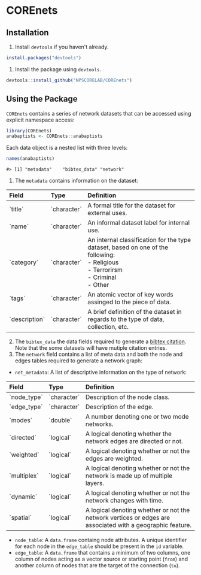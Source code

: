 
COREnets
========

Installation
------------

1.  Install `devtools` if you haven't already.

``` r
install.packages("devtools")
```

1.  Install the package using `devtools`.

``` r
devtools::install_github("NPSCORELAB/COREnets")
```

Using the Package
-----------------

`COREnets` contains a series of network datasets that can be accessed using explicit namespace access:

``` r
library(COREnets)
anabaptists <- COREnets::anabaptists
```

Each data object is a nested list with three levels:

``` r
names(anabaptists)
```

    #> [1] "metadata"    "bibtex_data" "network"

1.  The `metadata` contains information on the dataset:

<table class="table table-bordered" style="margin-left: auto; margin-right: auto;">
<thead>
<tr>
<th style="text-align:left;">
Field
</th>
<th style="text-align:left;">
Type
</th>
<th style="text-align:left;">
Definition
</th>
</tr>
</thead>
<tbody>
<tr>
<td style="text-align:left;">
`title`
</td>
<td style="text-align:left;">
`character`
</td>
<td style="text-align:left;">
A formal title for the dataset for external uses.
</td>
</tr>
<tr>
<td style="text-align:left;">
`name`
</td>
<td style="text-align:left;">
`character`
</td>
<td style="text-align:left;">
An informal dataset label for internal use.
</td>
</tr>
<tr>
<td style="text-align:left;">
`category`
</td>
<td style="text-align:left;">
`character`
</td>
<td style="text-align:left;">
An internal classification for the type dataset, based on one of the following: <br> - Religious <br> - Terrorirsm <br> - Criminal <br> - Other
</td>
</tr>
<tr>
<td style="text-align:left;">
`tags`
</td>
<td style="text-align:left;">
`character`
</td>
<td style="text-align:left;">
An atomic vector of key words assinged to the piece of data.
</td>
</tr>
<tr>
<td style="text-align:left;">
`description`
</td>
<td style="text-align:left;">
`character`
</td>
<td style="text-align:left;">
A brief definition of the dataset in regards to the type of data, collection, etc.
</td>
</tr>
</tbody>
</table>

2.  The `bibtex_data` the data fields required to generate a [bibtex citation](https://verbosus.com/bibtex-style-examples.html). Note that the some datasets will have mutiple citation entries.
3.  The `network` field contains a list of meta data and both the node and edges tables required to generate a network graph:

-   `net_metadata`: A list of descriptive information on the type of network:

<table class="table table-bordered" style="margin-left: auto; margin-right: auto;">
<thead>
<tr>
<th style="text-align:left;">
Field
</th>
<th style="text-align:left;">
Type
</th>
<th style="text-align:left;">
Definition
</th>
</tr>
</thead>
<tbody>
<tr>
<td style="text-align:left;">
`node_type`
</td>
<td style="text-align:left;">
`character`
</td>
<td style="text-align:left;">
Description of the node class.
</td>
</tr>
<tr>
<td style="text-align:left;">
`edge_type`
</td>
<td style="text-align:left;">
`character`
</td>
<td style="text-align:left;">
Description of the edge.
</td>
</tr>
<tr>
<td style="text-align:left;">
`modes`
</td>
<td style="text-align:left;">
`double`
</td>
<td style="text-align:left;">
A number denoting one or two mode networks.
</td>
</tr>
<tr>
<td style="text-align:left;">
`directed`
</td>
<td style="text-align:left;">
`logical`
</td>
<td style="text-align:left;">
A logical denoting whether the network edges are directed or not.
</td>
</tr>
<tr>
<td style="text-align:left;">
`weighted`
</td>
<td style="text-align:left;">
`logical`
</td>
<td style="text-align:left;">
A logical denoting whether or not the edges are weighted.
</td>
</tr>
<tr>
<td style="text-align:left;">
`multiplex`
</td>
<td style="text-align:left;">
`logical`
</td>
<td style="text-align:left;">
A logical denoting whether or not the network is made up of multiple layers.
</td>
</tr>
<tr>
<td style="text-align:left;">
`dynamic`
</td>
<td style="text-align:left;">
`logical`
</td>
<td style="text-align:left;">
A logical denoting whether or not the network changes with time.
</td>
</tr>
<tr>
<td style="text-align:left;">
`spatial`
</td>
<td style="text-align:left;">
`logical`
</td>
<td style="text-align:left;">
A logical denoting whether or not the network vertices or edges are associated with a geographic feature.
</td>
</tr>
</tbody>
</table>

-   `node_table`: A `data.frame` containg node attributes. A unique identifier for each node in the `edge_table` should be present in the `id` variable.
-   `edge_table`: A `data.frame` that contains a minimum of two columns, one column of nodes acting as a vector source or starting point (`from`) and another column of nodes that are the target of the connection (`to`).
